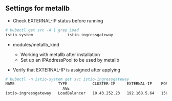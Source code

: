 ## Settings for metallb

- Check EXTERNAL-IP status before running

```sh
# kubectl get svc -A | grep Load
istio-system               istio-ingressgateway                          LoadBalancer   10.43.252.23    <pending>     15021:31774/TCP,80:31380/TCP,443:31390/TCP,31400:31400/TCP,15443:31286/TCP   15h
```

- modules/metallb_kind
  - Working with metallb after installation
  - Set up an IPAddressPool to be used by metallb

- Verify that EXTERNAL-IP is assigned after applying

```sh
# kubectl -n istio-system get svc istio-ingressgateway
NAME                   TYPE           CLUSTER-IP     EXTERNAL-IP    PORT(S)
                         AGE
istio-ingressgateway   LoadBalancer   10.43.252.23   192.168.5.64   15021:31774/TCP,80:31380/TCP,443:31390/TCP,31400:31400/TCP,15443:31286/TCP   15h
```
